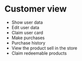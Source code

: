 # Customer view
  - Show user data
  - Edit user data
  - Claim user card
  - Make purchases
  - Purchase history
  - View the product sell in the store
  - Claim redeemable products
